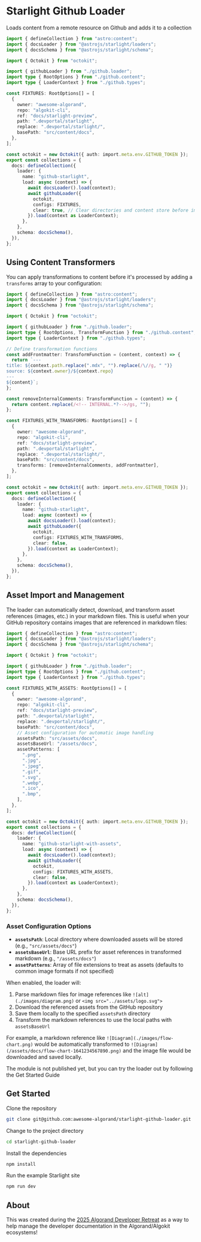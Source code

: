 # Starlight Github Loader

Loads content from a remote resource on Github and adds it to a collection

```typescript
import { defineCollection } from "astro:content";
import { docsLoader } from "@astrojs/starlight/loaders";
import { docsSchema } from "@astrojs/starlight/schema";

import { Octokit } from "octokit";

import { githubLoader } from "./github.loader";
import type { RootOptions } from "./github.content";
import type { LoaderContext } from "./github.types";

const FIXTURES: RootOptions[] = [
  {
    owner: "awesome-algorand",
    repo: "algokit-cli",
    ref: "docs/starlight-preview",
    path: ".devportal/starlight",
    replace: ".devportal/starlight/",
    basePath: "src/content/docs",
  },
];

const octokit = new Octokit({ auth: import.meta.env.GITHUB_TOKEN });
export const collections = {
  docs: defineCollection({
    loader: {
      name: "github-starlight",
      load: async (context) => {
        await docsLoader().load(context);
        await githubLoader({
          octokit,
          configs: FIXTURES,
          clear: true, // Clear directories and content store before importing
        }).load(context as LoaderContext);
      },
    },
    schema: docsSchema(),
  }),
};
```

## Using Content Transformers

You can apply transformations to content before it's processed by adding a `transforms` array to your configuration:

```typescript
import { defineCollection } from "astro:content";
import { docsLoader } from "@astrojs/starlight/loaders";
import { docsSchema } from "@astrojs/starlight/schema";

import { Octokit } from "octokit";

import { githubLoader } from "./github.loader";
import type { RootOptions, TransformFunction } from "./github.content";
import type { LoaderContext } from "./github.types";

// Define transformation functions
const addFrontmatter: TransformFunction = (content, context) => {
  return `---
title: ${context.path.replace(".mdx", "").replace(/\//g, " ")}
source: ${context.owner}/${context.repo}
---
${content}`;
};

const removeInternalComments: TransformFunction = (content) => {
  return content.replace(/<!-- INTERNAL.*?-->/gs, "");
};

const FIXTURES_WITH_TRANSFORMS: RootOptions[] = [
  {
    owner: "awesome-algorand",
    repo: "algokit-cli",
    ref: "docs/starlight-preview",
    path: ".devportal/starlight",
    replace: ".devportal/starlight/",
    basePath: "src/content/docs",
    transforms: [removeInternalComments, addFrontmatter],
  },
];

const octokit = new Octokit({ auth: import.meta.env.GITHUB_TOKEN });
export const collections = {
  docs: defineCollection({
    loader: {
      name: "github-starlight",
      load: async (context) => {
        await docsLoader().load(context);
        await githubLoader({
          octokit,
          configs: FIXTURES_WITH_TRANSFORMS,
          clear: false,
        }).load(context as LoaderContext);
      },
    },
    schema: docsSchema(),
  }),
};
```

## Asset Import and Management

The loader can automatically detect, download, and transform asset references (images, etc.) in your markdown files. This is useful when your GitHub repository contains images that are referenced in markdown files:

```typescript
import { defineCollection } from "astro:content";
import { docsLoader } from "@astrojs/starlight/loaders";
import { docsSchema } from "@astrojs/starlight/schema";

import { Octokit } from "octokit";

import { githubLoader } from "./github.loader";
import type { RootOptions } from "./github.content";
import type { LoaderContext } from "./github.types";

const FIXTURES_WITH_ASSETS: RootOptions[] = [
  {
    owner: "awesome-algorand",
    repo: "algokit-cli",
    ref: "docs/starlight-preview",
    path: ".devportal/starlight",
    replace: ".devportal/starlight/",
    basePath: "src/content/docs",
    // Asset configuration for automatic image handling
    assetsPath: "src/assets/docs",
    assetsBaseUrl: "/assets/docs",
    assetPatterns: [
      ".png",
      ".jpg",
      ".jpeg",
      ".gif",
      ".svg",
      ".webp",
      ".ico",
      ".bmp",
    ],
  },
];

const octokit = new Octokit({ auth: import.meta.env.GITHUB_TOKEN });
export const collections = {
  docs: defineCollection({
    loader: {
      name: "github-starlight-with-assets",
      load: async (context) => {
        await docsLoader().load(context);
        await githubLoader({
          octokit,
          configs: FIXTURES_WITH_ASSETS,
          clear: false,
        }).load(context as LoaderContext);
      },
    },
    schema: docsSchema(),
  }),
};
```

### Asset Configuration Options

- **`assetsPath`**: Local directory where downloaded assets will be stored (e.g., `"src/assets/docs"`)
- **`assetsBaseUrl`**: Base URL prefix for asset references in transformed markdown (e.g., `"/assets/docs"`)
- **`assetPatterns`**: Array of file extensions to treat as assets (defaults to common image formats if not specified)

When enabled, the loader will:

1. Parse markdown files for image references like `![alt](./images/diagram.png)` or `<img src="../assets/logo.svg">`
2. Download the referenced assets from the GitHub repository
3. Save them locally to the specified `assetsPath` directory
4. Transform the markdown references to use the local paths with `assetsBaseUrl`

For example, a markdown reference like `![Diagram](./images/flow-chart.png)` would be automatically transformed to `![Diagram](/assets/docs/flow-chart-1641234567890.png)` and the image file would be downloaded and saved locally.

The module is not published yet, but you can try the loader out by following the Get Started Guide

## Get Started

Clone the repository

```bash
git clone git@github.com:awesome-algorand/starlight-github-loader.git
```

Change to the project directory

```bash
cd starlight-github-loader
```

Install the dependencies

```bash
npm install
```

Run the example Starlight site

```bash
npm run dev
```

## About

This was created during the [2025 Algorand Developer Retreat](https://github.com/Algorand-Developer-Retreat) as a
way to help manage the developer documentation in the Algorand/Algokit ecosystems!

